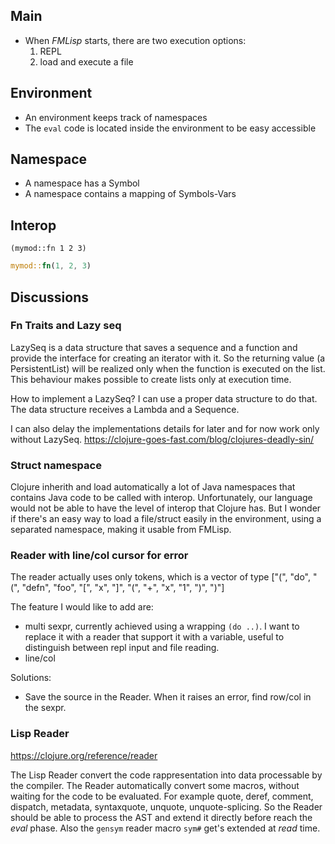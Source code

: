 ## Main

- When _FMLisp_ starts, there are two execution options:
  1. REPL
  2. load and execute a file

## Environment

- An environment keeps track of namespaces
- The `eval` code is located inside the environment to be easy accessible

## Namespace

- A namespace has a Symbol
- A namespace contains a mapping of Symbols-Vars

## Interop

```
(mymod::fn 1 2 3)
```

```rust
mymod::fn(1, 2, 3)
```

## Discussions

### Fn Traits and Lazy seq

LazySeq is a data structure that saves a sequence and a function and provide the interface for creating an iterator with it. So the returning value (a PersistentList) will be realized only when the function is executed on the list. This behaviour makes possible to create lists only at execution time.

How to implement a LazySeq? I can use a proper data structure to do that. The data structure receives a Lambda and a Sequence.

I can also delay the implementations details for later and for now work only without LazySeq.
https://clojure-goes-fast.com/blog/clojures-deadly-sin/

### Struct namespace

Clojure inherith and load automatically a lot of Java namespaces that contains Java code to be called with interop. Unfortunately, our language would not be able to have the level of interop that Clojure has. But I wonder if there's an easy way to load a file/struct easily in the environment, using a separated namespace, making it usable from FMLisp.

### Reader with line/col cursor for error

The reader actually uses only tokens, which is a vector of type
["(", "do", "(", "defn", "foo", "[", "x", "]", "(", "+", "x", "1", ")", ")"]

The feature I would like to add are:

- multi sexpr, currently achieved using a wrapping `(do ..)`. I want to replace it with a reader that support it with a variable, useful to distinguish between repl input and file reading.
- line/col

Solutions:

- Save the source in the Reader. When it raises an error, find row/col in the sexpr.

### Lisp Reader

https://clojure.org/reference/reader

The Lisp Reader convert the code rappresentation into data processable by the compiler.
The Reader automatically convert some macros, without waiting for the code to be evaluated. For example quote, deref, comment, dispatch, metadata, syntaxquote, unquote, unquote-splicing.
So the Reader should be able to process the AST and extend it directly before reach the _eval_ phase.
Also the `gensym` reader macro `sym#` get's extended at _read_ time.
